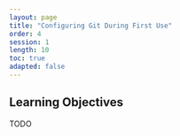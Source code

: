 ```yaml
---
layout: page
title: "Configuring Git During First Use"
order: 4
session: 1
length: 10
toc: true
adapted: false
---
```


## Learning Objectives

TODO